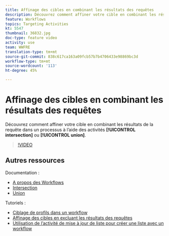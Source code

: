```yaml
---
title: Affinage des cibles en combinant les résultats des requêtes
description: Découvrez comment affiner votre cible en combinant les résultats de la requête dans un processus à l’aide de l’intersection ou des activités d’union.
feature: Workflows
topics: Targeting Activities
kt: 5547
thumbnail: 36832.jpg
doc-type: feature video
activity: use
team: WWFRE
translation-type: tm+mt
source-git-commit: 838c617ca163a09fcb57b7b4706433e98869bc3d
workflow-type: tm+mt
source-wordcount: '113'
ht-degree: 45%

---
```



# Affinage des cibles en combinant les résultats des requêtes

Découvrez comment affiner votre cible en combinant les résultats de la requête dans un processus à l’aide des activités **[!UICONTROL intersection]** ou **[!UICONTROL union]**.

>[!VIDEO](https://video.tv.adobe.com/v/36832?quality=12)

## Autres ressources

Documentation :

* [A propos des Workflows](https://docs.adobe.com/content/help/fr-FR/campaign-classic/using/automating-with-workflows/introduction/about-workflows.html)
* [Intersection](https://docs.adobe.com/content/help/en/campaign-classic/using/automating-with-workflows/targeting-activities/intersection.html)
* [Union](https://docs.adobe.com/content/help/en/campaign-classic/using/automating-with-workflows/targeting-activities/union.html)

Tutoriels :

* [Ciblage de profils dans un workflow](/help/getting-started/targeting-profiles-in-a-workflow.md)
* [Affinage des cibles en excluant les résultats des requêtes](/help/automating-with-workflows/refining-targets-by-excluding-query-results.md)
* [Utilisation de l’activité de mise à jour de liste pour créer une liste avec un workflow](/help/automating-with-workflows/using-the-update-list-activity.md)

